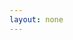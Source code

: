 ```yaml
---
layout: none
---
```


<RedoclyAPIBlock src="/firefly-services/docs/lightroom_getStatus.json" width="600px" disableSidebar hideTryItPanel scrollYOffset={64} generateCodeSamples="languages: [{lang: 'curl'}]" />

